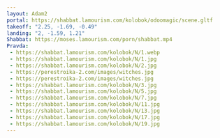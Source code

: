 ```yaml
---
layout: Adam2
portal: https://shabbat.lamourism.com/kolobok/odoomagic/scene.gltf
takeoff: "2.25, -1.69, -0.49"
landing: "2, -1.59, 1.21"
Shabbat: https://moses.lamourism.com/porn/shabbat.mp4
Pravda:
 - https://shabbat.lamourism.com/kolobok/N/1.webp
 - https://shabbat.lamourism.com/kolobok/N/1.jpg
 - https://shabbat.lamourism.com/kolobok/N/2.jpg
 - https://perestroika-2.com/images/witches.jpg
 - https://perestroika-2.com/images/witches.jpg
 - https://shabbat.lamourism.com/kolobok/N/3.jpg
 - https://shabbat.lamourism.com/kolobok/N/5.jpg
 - https://shabbat.lamourism.com/kolobok/N/7.jpg
 - https://shabbat.lamourism.com/kolobok/N/11.jpg
 - https://shabbat.lamourism.com/kolobok/N/13.jpg
 - https://shabbat.lamourism.com/kolobok/N/17.jpg
 - https://shabbat.lamourism.com/kolobok/N/19.jpg
---
```

